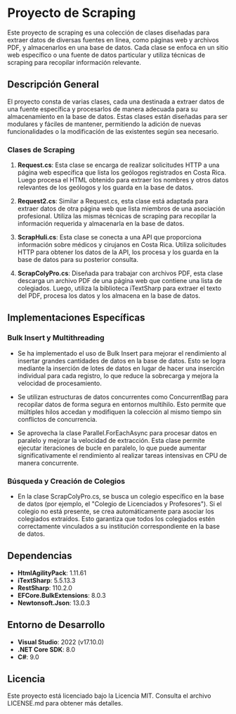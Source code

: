 # Proyecto de Scraping

Este proyecto de scraping es una colección de clases diseñadas para extraer datos de diversas fuentes en línea, como páginas web y archivos PDF, y almacenarlos en una base de datos. Cada clase se enfoca en un sitio web específico o una fuente de datos particular y utiliza técnicas de scraping para recopilar información relevante.

## Descripción General

El proyecto consta de varias clases, cada una destinada a extraer datos de una fuente específica y procesarlos de manera adecuada para su almacenamiento en la base de datos. Estas clases están diseñadas para ser modulares y fáciles de mantener, permitiendo la adición de nuevas funcionalidades o la modificación de las existentes según sea necesario.

### Clases de Scraping

1. **Request.cs**: Esta clase se encarga de realizar solicitudes HTTP a una página web específica que lista los geólogos registrados en Costa Rica. Luego procesa el HTML obtenido para extraer los nombres y otros datos relevantes de los geólogos y los guarda en la base de datos.

2. **Request2.cs**: Similar a Request.cs, esta clase está adaptada para extraer datos de otra página web que lista miembros de una asociación profesional. Utiliza las mismas técnicas de scraping para recopilar la información requerida y almacenarla en la base de datos.

3. **ScrapHuli.cs**: Esta clase se conecta a una API que proporciona información sobre médicos y cirujanos en Costa Rica. Utiliza solicitudes HTTP para obtener los datos de la API, los procesa y los guarda en la base de datos para su posterior consulta.

4. **ScrapColyPro.cs**: Diseñada para trabajar con archivos PDF, esta clase descarga un archivo PDF de una página web que contiene una lista de colegiados. Luego, utiliza la biblioteca iTextSharp para extraer el texto del PDF, procesa los datos y los almacena en la base de datos.

## Implementaciones Específicas

### Bulk Insert y Multithreading

- Se ha implementado el uso de Bulk Insert para mejorar el rendimiento al insertar grandes cantidades de datos en la base de datos. Esto se logra mediante la inserción de lotes de datos en lugar de hacer una inserción individual para cada registro, lo que reduce la sobrecarga y mejora la velocidad de procesamiento.
  
- Se utilizan estructuras de datos concurrentes como ConcurrentBag para recopilar datos de forma segura en entornos multihilo. Esto permite que múltiples hilos accedan y modifiquen la colección al mismo tiempo sin conflictos de concurrencia.

- Se aprovecha la clase Parallel.ForEachAsync para procesar datos en paralelo y mejorar la velocidad de extracción. Esta clase permite ejecutar iteraciones de bucle en paralelo, lo que puede aumentar significativamente el rendimiento al realizar tareas intensivas en CPU de manera concurrente.

### Búsqueda y Creación de Colegios

- En la clase ScrapColyPro.cs, se busca un colegio específico en la base de datos (por ejemplo, el "Colegio de Licenciados y Profesores"). Si el colegio no está presente, se crea automáticamente para asociar los colegiados extraídos. Esto garantiza que todos los colegiados estén correctamente vinculados a su institución correspondiente en la base de datos.

## Dependencias

- **HtmlAgilityPack**: 1.11.61
- **iTextSharp**: 5.5.13.3
- **RestSharp**: 110.2.0
- **EFCore.BulkExtensions**: 8.0.3
- **Newtonsoft.Json**: 13.0.3

## Entorno de Desarrollo

- **Visual Studio**: 2022 (v17.10.0)
- **.NET Core SDK**: 8.0
- **C#**: 9.0


## Licencia

Este proyecto está licenciado bajo la Licencia MIT. Consulta el archivo LICENSE.md para obtener más detalles.
